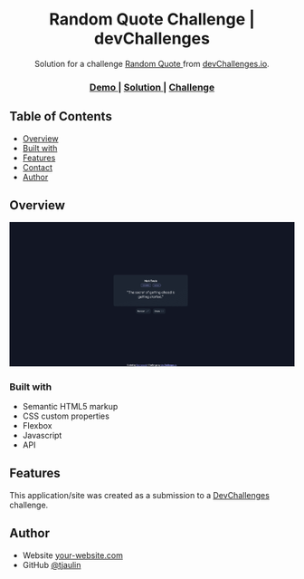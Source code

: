 <!-- Please update value in the {}  -->

<h1 align="center">Random Quote Challenge | devChallenges</h1>

<div align="center">
   Solution for a challenge <a href="https://devchallenges.io/challenge/random-quote" target="_blank">Random Quote
</a> from <a href="http://devchallenges.io" target="_blank">devChallenges.io</a>.
</div>

<div align="center">
  <h3>
    <a href="https://tjaulin.github.io/random-quote-challenge/">
      Demo
    </a>
    <span> | </span>
    <a href="https://github.com/tjaulin/random-quote-challenge">
      Solution
    </a>
    <span> | </span>
    <a href="https://devchallenges.io/challenge/random-quote">
      Challenge
    </a>
  </h3>
</div>

<!-- TABLE OF CONTENTS -->

## Table of Contents

- [Overview](#overview)
- [Built with](#built-with)
- [Features](#features)
- [Contact](#contact)
- [Author](#author)

<!-- OVERVIEW -->

## Overview

![screenshot](resources/preview.png)

### Built with

- Semantic HTML5 markup
- CSS custom properties
- Flexbox
- Javascript
- API

## Features

This application/site was created as a submission to a [DevChallenges](https://devchallenges.io/challenges-dashboard) challenge.


## Author

- Website [your-website.com](https://mes-projets.vercel.app)
- GitHub [@tjaulin](https://github.com/tjaulin)
